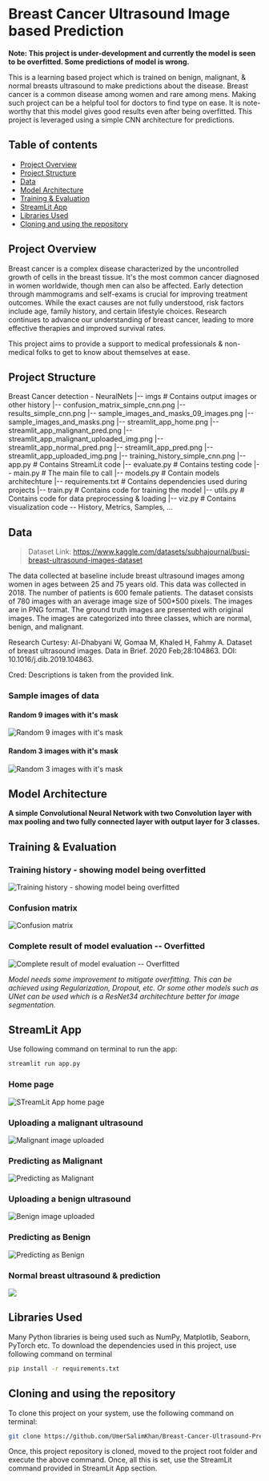 # Breast Cancer Ultrasound Image based Prediction

**Note: This project is under-development and currently the model is seen to be overfitted. Some predictions of model is wrong.**

This is a learning based project which is trained on benign, malignant, & normal breasts ultrasound to make predictions about the disease. Breast cancer is a common disease among women and rare among mens. Making such project can be a helpful tool for doctors to find type on ease. It is note-worthy that this model gives good results even after being overfitted. 
This project is leveraged using a simple CNN architecture for predictions.

## Table of contents
* [Project Overview](#project-overview)
* [Project Structure](#project-structure)
* [Data](#data)
* [Model Architecture](#model-architecture)
* [Training & Evaluation](#training-&-evaluation)
* [StreamLit App](#streamlit-app)
* [Libraries Used](#libraries-used)
* [Cloning and using the repository](#cloning-and-using-the-repository)

## Project Overview 
Breast cancer is a complex disease characterized by the uncontrolled growth of cells in the breast tissue.  It's the most common cancer diagnosed in women worldwide, though men can also be affected.  Early detection through mammograms and self-exams is crucial for improving treatment outcomes.  While the exact causes are not fully understood, risk factors include age, family history, and certain lifestyle choices.  Research continues to advance our understanding of breast cancer, leading to more effective therapies and improved survival rates.

This project aims to provide a support to medical professionals & non-medical folks to get to know about themselves at ease.

## Project Structure 
Breast Cancer detection - NeuralNets
|-- imgs # Contains output images or other history 
    |-- confusion_matrix_simple_cnn.png
    |-- results_simple_cnn.png
    |-- sample_images_and_masks_09_images.png
    |-- sample_images_and_masks.png
    |-- streamlit_app_home.png
    |-- streamlit_app_malignant_pred.png
    |-- streamlit_app_malignant_uploaded_img.png
    |-- streamlit_app_normal_pred.png
    |-- streamlit_app_pred.png
    |-- streamlit_app_uploaded_img.png
    |-- training_history_simple_cnn.png
|-- app.py # Contains StreamLit code
|-- evaluate.py # Contains testing code 
|-- main.py # The main file to call 
|-- models.py # Contain models architechture
|-- requirements.txt # Contains dependencies used during projects
|-- train.py # Contains code for training the model 
|-- utils.py # Contains code for data preprocessing & loading 
|-- viz.py # Contains visualization code -- History, Metrics, Samples, ...

## Data 
> Dataset Link: https://www.kaggle.com/datasets/subhajournal/busi-breast-ultrasound-images-dataset

The data collected at baseline include breast ultrasound images among women in ages between 25 and 75 years old. This data was collected in 2018. The number of patients is 600 female patients. The dataset consists of 780 images with an average image size of 500*500 pixels. The images are in PNG format. The ground truth images are presented with original images. The images are categorized into three classes, which are normal, benign, and malignant.

Research Curtesy: Al-Dhabyani W, Gomaa M, Khaled H, Fahmy A. Dataset of breast ultrasound images. Data in Brief. 2020 Feb;28:104863. DOI: 10.1016/j.dib.2019.104863.

Cred: Descriptions is taken from the provided link. 

### Sample images of data 

#### Random 9 images with it's mask
![Random 9 images with it's mask](imgs/sample_images_and_masks_09_images.png)

#### Random 3 images with it's mask 
![Random 3 images with it's mask](imgs/sample_images_and_masks.png)

## Model Architecture 
**A simple Convolutional Neural Network with two Convolution layer with max pooling and two fully connected layer with output layer for 3 classes.**


## Training & Evaluation 
### Training history - showing model being overfitted
![Training history - showing model being overfitted](imgs/training_history_simple_cnn.png)

### Confusion matrix 
![Confusion matrix](imgs/confusion_matrix_simple_cnn.png)

### Complete result of model evaluation -- Overfitted
![Complete result of model evaluation -- Overfitted](imgs/results_simple_cnn.png)

_Model needs some improvement to mitigate overfitting. This can be achieved using Regularization, Dropout, etc. Or some other models such as UNet can be used which is a ResNet34 architechture better for image segmentation._

## StreamLit App
Use following command on terminal to run the app:
```bash
streamlit run app.py
```
### Home page 
![STreamLit App home page](imgs/streamlit_app_home.png)

### Uploading a malignant ultrasound
![Malignant image uploaded](imgs/streamlit_app_malignant_uploaded_img.png)

### Predicting as Malignant
![Predicting as Malignant](imgs/streamlit_app_malignant_pred.png)

### Uploading a benign ultrasound
![Benign image uploaded](imgs/streamlit_app_uploaded_img.png)

### Predicting as Benign
![Predicting as Benign](imgs/streamlit_app_pred.png)

### Normal breast ultrasound & prediction
![](imgs/streamlit_app_normal_pred.png)

## Libraries Used 
Many Python libraries is being used such as NumPy, Matplotlib, Seaborn, PyTorch etc.
To download the dependencies used in this project, use following command on terminal
```bash
pip install -r requirements.txt
```

## Cloning and using the repository 
To clone this project on your system, use the following command on terminal:
```bash
git clone https://github.com/UmerSalimKhan/Breast-Cancer-Ultrasound-Prediction.git
```

Once, this project repository is cloned, moved to the project root folder and execute the above command. Once, all this is set, use the StreamLit command provided in StreamLit App section.
